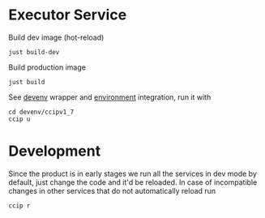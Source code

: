# Executor Service
Build dev image (hot-reload)
```
just build-dev
```
Build production image
```
just build
```

See [devenv](../services/indexer.go) wrapper and [environment](../environment.go) integration, run it with
```
cd devenv/ccipv1_7
ccip u
```

# Development

Since the product is in early stages we run all the services in dev mode by default, just change the code and it'd be reloaded.
In case of incompatible changes in other services that do not automatically reload run
```
ccip r
```